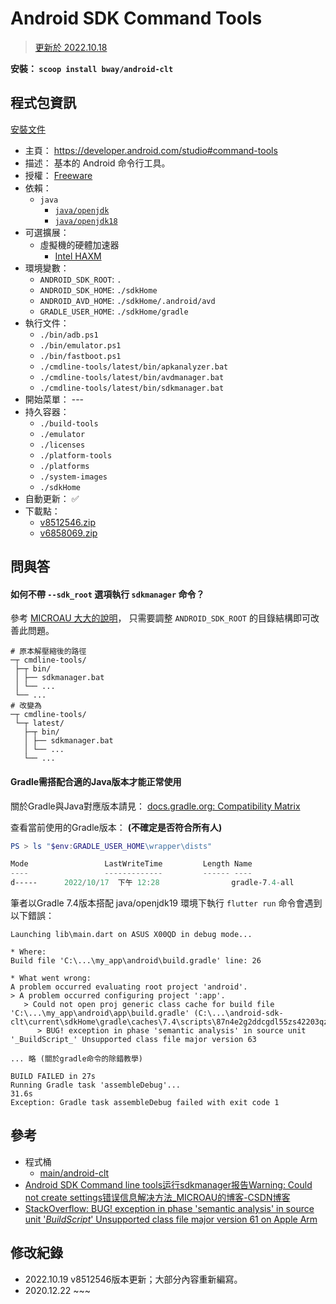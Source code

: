 Android SDK Command Tools
=======

> [更新於 2022.10.18](#修改紀錄)

**安裝： `scoop install bway/android-clt`**


## 程式包資訊

[安裝文件](../../bucket/android-clt.json)

* 主頁： https://developer.android.com/studio#command-tools
* 描述： 基本的 Android 命令行工具。
* 授權： [Freeware](https://developer.android.com/studio/terms.html)
* 依賴：
  * `java`
    * [`java/openjdk`](https://github.com/ScoopInstaller/Java/blob/master/bucket/openjdk.json)
    * [`java/openjdk18`](https://github.com/ScoopInstaller/Java/blob/master/bucket/openjdk18.json)
* 可選擴展：
  * 虛擬機的硬體加速器
    * [Intel HAXM](./haxm.md)
* 環境變數：
  * `ANDROID_SDK_ROOT`: `.`
  * `ANDROID_SDK_HOME`: `./sdkHome`
  * `ANDROID_AVD_HOME`: `./sdkHome/.android/avd`
  * `GRADLE_USER_HOME`: `./sdkHome/gradle`
* 執行文件：
  * `./bin/adb.ps1`
  * `./bin/emulator.ps1`
  * `./bin/fastboot.ps1`
  * `./cmdline-tools/latest/bin/apkanalyzer.bat`
  * `./cmdline-tools/latest/bin/avdmanager.bat`
  * `./cmdline-tools/latest/bin/sdkmanager.bat`
* 開始菜單： ---
* 持久容器：
  * `./build-tools`
  * `./emulator`
  * `./licenses`
  * `./platform-tools`
  * `./platforms`
  * `./system-images`
  * `./sdkHome`
* 自動更新： :white_check_mark:
* 下載點：
  * [v8512546.zip](https://dl.google.com/android/repository/commandlinetools-win-8512546_latest.zip)
  * [v6858069.zip](https://dl.google.com/android/repository/commandlinetools-win-6858069_latest.zip)


## 問與答


#### 如何不帶 `--sdk_root` 選項執行 `sdkmanager` 命令？

參考 [MICROAU 大大的說明](https://blog.csdn.net/zhufu86/article/details/106747556)，
只需要調整 `ANDROID_SDK_ROOT` 的目錄結構即可改善此問題。

```
# 原本解壓縮後的路徑
─┬ cmdline-tools/
 ├─┬ bin/
 │ ├── sdkmanager.bat
 │ └── ...
 └── ...
# 改變為
─┬ cmdline-tools/
 └─┬ latest/
   ├─┬ bin/
   │ ├── sdkmanager.bat
   │ └── ...
   └── ...
```


#### Gradle需搭配合適的Java版本才能正常使用

關於Gradle與Java對應版本請見：
[docs.gradle.org: Compatibility Matrix](https://docs.gradle.org/current/userguide/compatibility.html)

查看當前使用的Gradle版本： **(不確定是否符合所有人)**

```powershell
PS > ls "$env:GRADLE_USER_HOME\wrapper\dists"

Mode                 LastWriteTime         Length Name
----                 -------------         ------ ----
d-----      2022/10/17  下午 12:28                gradle-7.4-all
```

筆者以Gradle 7.4版本搭配 java/openjdk19 環境下執行 `flutter run` 命令會遇到以下錯誤：

```
Launching lib\main.dart on ASUS X00QD in debug mode...

* Where:
Build file 'C:\...\my_app\android\build.gradle' line: 26

* What went wrong:
A problem occurred evaluating root project 'android'.
> A problem occurred configuring project ':app'.
   > Could not open proj generic class cache for build file 'C:\...\my_app\android\app\build.gradle' (C:\...\android-sdk-clt\current\sdkHome\gradle\caches\7.4\scripts\87n4e2g2ddcgdl55zs42203qz).
      > BUG! exception in phase 'semantic analysis' in source unit '_BuildScript_' Unsupported class file major version 63

... 略 (關於gradle命令的除錯教學)

BUILD FAILED in 27s
Running Gradle task 'assembleDebug'...                             31.6s
Exception: Gradle task assembleDebug failed with exit code 1
```


## 參考

* 程式桶
  * [main/android-clt](https://github.com/ScoopInstaller/Main/blob/master/bucket/android-clt.json)
* [Android SDK Command line tools运行sdkmanager报告Warning: Could not create settings错误信息解决方法_MICROAU的博客-CSDN博客](https://blog.csdn.net/zhufu86/article/details/106747556)
* [StackOverflow: BUG! exception in phase 'semantic analysis' in source unit '_BuildScript_' Unsupported class file major version 61 on Apple Arm](https://stackoverflow.com/questions/68597899)


## 修改紀錄

* 2022.10.19 v8512546版本更新；大部分內容重新編寫。
* 2020.12.22 ~~~

